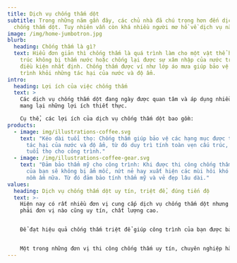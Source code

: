 ```yaml
---
title: Dịch vụ chống thấm dột
subtitle: Trong những năm gần đây, các chủ nhà đã chú trọng hơn đến dịch vụ
  chống thấm dột. Tuy nhiên vẫn còn khá nhiều người mơ hồ về dịch vụ này.
image: /img/home-jumbotron.jpg
blurb:
  heading: Chống thấm là gì?
  text: Hiểu đơn giản thì chống thấm là quá trình làm cho một vật thể hoặc một cấu
    trúc không bị thấm nước hoặc chống lại được sự xâm nhập của nước trong các
    điều kiện nhất định. Chống thấm được ví như lớp áo mưa giúp bảo vệ công
    trình khỏi những tác hại của nước và độ ẩm.
intro:
  heading: Lợi ích của việc chống thấm
  text: >
    Các dịch vụ chống thấm dột đang ngày được quan tâm và áp dụng nhiều vì chúng
    mang lại những lợi ích thiết thực.

    Cụ thể, các lợi ích của dịch vụ chống thấm dột bao gồm:
products:
  - image: img/illustrations-coffee.svg
    text: "Kéo dài tuổi thọ: Chống thấm giúp bảo vệ các hạng mục được thi công khỏi
      tác hại của nước và độ ẩm, từ đó duy trì tính toàn vẹn cấu trúc, làm tăng
      tuổi thọ cho công trình."
  - image: /img/illustrations-coffee-gear.svg
    text: "Đảm bảo thẩm mỹ cho công trình: Khi được thi công chống thấm, công trình
      của bạn sẽ không bị ẩm mốc, nứt nẻ hay xuất hiện các mùi hôi khó chịu do
      nồm ẩm nữa. Từ đó đảm bảo tính thẩm mỹ và vẻ đẹp lâu dài."
values:
  heading: Dịch vụ chống thấm dột uy tín, triệt để, đúng tiến độ
  text: >-
    Hiện nay có rất nhiều đơn vị cung cấp dịch vụ chống thấm dột nhưng không
    phải đơn vị nào cũng uy tín, chất lượng cao. 


    Để đạt hiệu quả chống thấm triệt để giúp công trình của bạn được bảo vệ tốt nhất, các gia chủ phải chọn những dịch vụ chống thấm dột chuyên nghiệp có nhiều năm kinh nghiệm, áp dụng kỹ thuật chống thấm phù hợp. 


    Một trong những đơn vị thi công chống thấm uy tín, chuyên nghiệp hàng đầu hiện nay chính là Công ty Chống thấm Thành Tâm. Sở hữu đội ngũ nhân viên lành nghề và áp dụng công nghệ chống thấm mới nhất.
---
```

